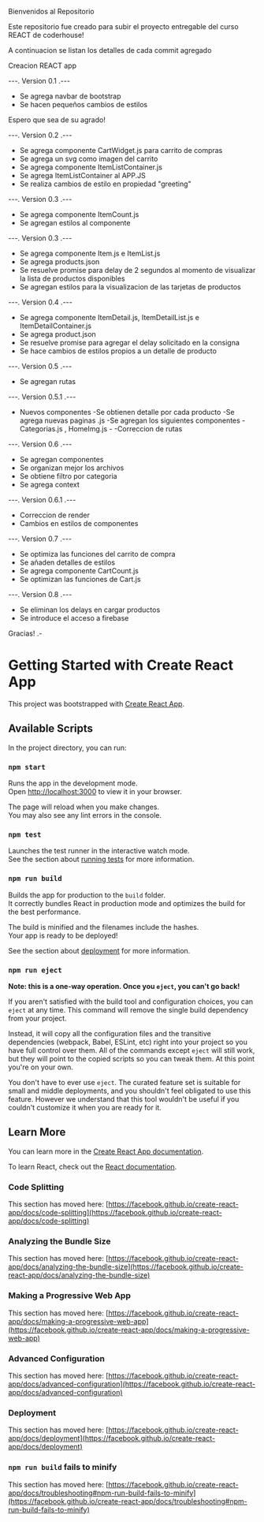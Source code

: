 
Bienvenidos al Repositorio

Este repositorio fue creado para subir el proyecto entregable del curso REACT de coderhouse!

A continuacion se listan los detalles de cada commit agregado

Creacion REACT app


---. Version 0.1 .---

- Se agrega navbar de bootstrap 
- Se hacen pequeños cambios de estilos

Espero que sea de su agrado! 

---. Version 0.2 .---

- Se agrega componente CartWidget.js para carrito de compras
- Se agrega un svg como imagen del carrito
- Se agrega componente ItemListContainer.js
- Se agrega ItemListContainer al APP.JS
- Se realiza cambios de estilo en propiedad "greeting"

---. Version 0.3 .---

- Se agrega componente ItemCount.js
- Se agregan estilos al componente

---. Version 0.3 .---

- Se agrega componente Item.js e ItemList.js
- Se agrega products.json
- Se resuelve promise para delay de 2 segundos al momento de visualizar la lista de productos disponibles
- Se agregan estilos para la visualizacion de las tarjetas de productos

---. Version 0.4 .---

- Se agrega componente ItemDetail.js, ItemDetailList.js e ItemDetailContainer.js
- Se agrega product.json
- Se resuelve promise para agregar el delay solicitado en la consigna
- Se hace cambios de estilos propios a un detalle de producto

---. Version 0.5 .---

- Se agregan rutas

---. Version 0.5.1 .---

- Nuevos componentes
-Se obtienen detalle por cada producto
-Se agrega nuevas paginas .js
-Se agregan los siguientes componentes - Categorias.js , HomeImg.js - 
-Correccion de rutas

---. Version 0.6 .---

- Se agregan componentes
- Se organizan mejor los archivos
- Se obtiene filtro por categoria
- Se agrega context

---. Version 0.6.1 .---

- Correccion de render
- Cambios en estilos de componentes

---. Version 0.7 .---

- Se optimiza las funciones del carrito de compra
- Se añaden detalles de estilos
- Se agrega componente CartCount.js
- Se optimizan las funciones de Cart.js

---. Version 0.8 .---

- Se eliminan los delays en cargar productos
- Se introduce el acceso a firebase

Gracias! .-




# Getting Started with Create React App

This project was bootstrapped with [Create React App](https://github.com/facebook/create-react-app).

## Available Scripts

In the project directory, you can run:

### `npm start`

Runs the app in the development mode.\
Open [http://localhost:3000](http://localhost:3000) to view it in your browser.

The page will reload when you make changes.\
You may also see any lint errors in the console.

### `npm test`

Launches the test runner in the interactive watch mode.\
See the section about [running tests](https://facebook.github.io/create-react-app/docs/running-tests) for more information.

### `npm run build`

Builds the app for production to the `build` folder.\
It correctly bundles React in production mode and optimizes the build for the best performance.

The build is minified and the filenames include the hashes.\
Your app is ready to be deployed!

See the section about [deployment](https://facebook.github.io/create-react-app/docs/deployment) for more information.

### `npm run eject`

**Note: this is a one-way operation. Once you `eject`, you can't go back!**

If you aren't satisfied with the build tool and configuration choices, you can `eject` at any time. This command will remove the single build dependency from your project.

Instead, it will copy all the configuration files and the transitive dependencies (webpack, Babel, ESLint, etc) right into your project so you have full control over them. All of the commands except `eject` will still work, but they will point to the copied scripts so you can tweak them. At this point you're on your own.

You don't have to ever use `eject`. The curated feature set is suitable for small and middle deployments, and you shouldn't feel obligated to use this feature. However we understand that this tool wouldn't be useful if you couldn't customize it when you are ready for it.

## Learn More

You can learn more in the [Create React App documentation](https://facebook.github.io/create-react-app/docs/getting-started).

To learn React, check out the [React documentation](https://reactjs.org/).

### Code Splitting

This section has moved here: [https://facebook.github.io/create-react-app/docs/code-splitting](https://facebook.github.io/create-react-app/docs/code-splitting)

### Analyzing the Bundle Size

This section has moved here: [https://facebook.github.io/create-react-app/docs/analyzing-the-bundle-size](https://facebook.github.io/create-react-app/docs/analyzing-the-bundle-size)

### Making a Progressive Web App

This section has moved here: [https://facebook.github.io/create-react-app/docs/making-a-progressive-web-app](https://facebook.github.io/create-react-app/docs/making-a-progressive-web-app)

### Advanced Configuration

This section has moved here: [https://facebook.github.io/create-react-app/docs/advanced-configuration](https://facebook.github.io/create-react-app/docs/advanced-configuration)

### Deployment

This section has moved here: [https://facebook.github.io/create-react-app/docs/deployment](https://facebook.github.io/create-react-app/docs/deployment)

### `npm run build` fails to minify

This section has moved here: [https://facebook.github.io/create-react-app/docs/troubleshooting#npm-run-build-fails-to-minify](https://facebook.github.io/create-react-app/docs/troubleshooting#npm-run-build-fails-to-minify)
